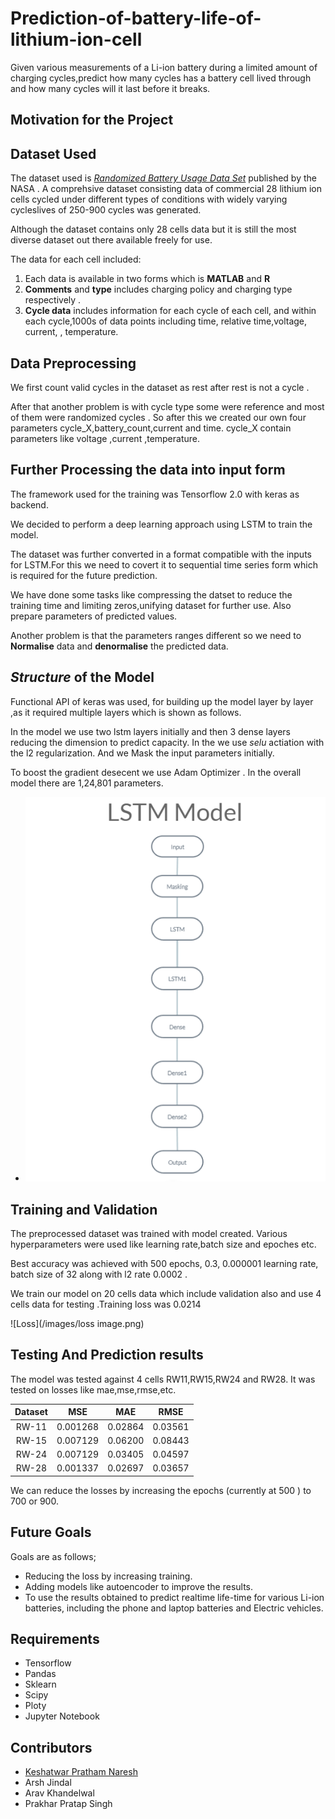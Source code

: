 # Prediction-of-battery-life-of-lithium-ion-cell #
 Given various measurements of a Li-ion battery during a limited amount of charging cycles,predict how many cycles has a battery cell lived through and how many cycles will it last before it breaks.

## Motivation for the Project ##

## Dataset Used ##
  The dataset used is [*Randomized Battery Usage Data Set*](https://ti.arc.nasa.gov/tech/dash/groups/pcoe/prognostic-data-repository/publications/#batteryrnddischarge) published by the NASA . A comprehsive dataset consisting data of commercial 28 lithium ion cells cycled under different types of conditions with widely varying cycleslives of 250-900 cycles was generated.
  
  Although the dataset contains only 28 cells data but it is still the most diverse dataset out there available freely for use.
  
  The data for each cell included:
  1. Each data is available in two forms which is **MATLAB** and **R**
  2. **Comments** and **type** includes  charging policy and charging type respectively .
  3. **Cycle data** includes information for each cycle of each cell, and within each cycle,1000s of data points including time, relative time,voltage, current, , temperature.

## Data Preprocessing ##
We first count valid cycles in the dataset as rest after rest is not a cycle .

After that another problem is with cycle type some were reference and most of them were randomized cycles . 
So after this we created our own four parameters cycle_X,battery_count,current and time. cycle_X contain parameters like voltage ,current ,temperature.

## Further Processing the data into input form ##
The framework used for the training was Tensorflow 2.0 with keras as backend.

We decided to perform a deep learning approach using LSTM to train the model.

The dataset was further converted in a format compatible with the inputs for LSTM.For this we need to covert it to sequential time series form which is required for the future prediction.

We have done some tasks like compressing the datset to reduce the training time and limiting zeros,unifying dataset for further use. Also prepare parameters of predicted values.

Another problem is that the parameters ranges different so we need to **Normalise** data and **denormalise** the predicted data.

## *Structure* of the Model ##
Functional API of keras was used, for building up the model layer by layer ,as it required multiple layers which is shown as follows.

In the model we use two lstm layers initially and then 3 dense layers reducing the dimension to predict capacity. In  the we use *selu* actiation with the l2 regularization. And we Mask the input parameters initially.

To boost the gradient desecent we use Adam Optimizer . In the overall model there are 1,24,801 parameters.

- ![](/images/Model.png)

## Training and Validation ## 
The preprocessed dataset was trained with model created. Various hyperparameters were used like learning rate,batch size and epoches etc.

Best accuracy was achieved with 500 epochs, 0.3, 0.000001 learning rate, batch size of 32 along with l2 rate 0.0002 .

We train our model on 20 cells data which include validation also and use 4 cells data for testing .Training loss was 0.0214

 ![Loss](/images/loss image.png)
## Testing And Prediction results ##

The model was tested against 4 cells RW11,RW15,RW24 and RW28.
It was tested on losses like mae,mse,rmse,etc.

Dataset | MSE | MAE | RMSE
| :---: | :---: | :---: | :---:
RW-11  | 0.001268 | 0.02864 | 0.03561
RW-15  | 0.007129 | 0.06200 | 0.08443
RW-24  | 0.007129 | 0.03405 | 0.04597
RW-28  | 0.001337 | 0.02697 | 0.03657

We can reduce the losses by increasing the epochs (currently at 500 ) to 700 or 900.


## Future Goals ##
Goals are as follows;
* Reducing the loss by increasing training.
* Adding models like autoencoder to improve the results.
* To use the results obtained to predict realtime life-time for various Li-ion batteries, including the phone and laptop batteries and Electric vehicles.

## Requirements ##
* Tensorflow
* Pandas
* Sklearn
* Scipy
* Ploty
* Jupyter Notebook

## Contributors ##
* [Keshatwar Pratham Naresh](https://github.com/Prathamisok)
* Arsh Jindal
* Arav Khandelwal
* Prakhar Pratap Singh

